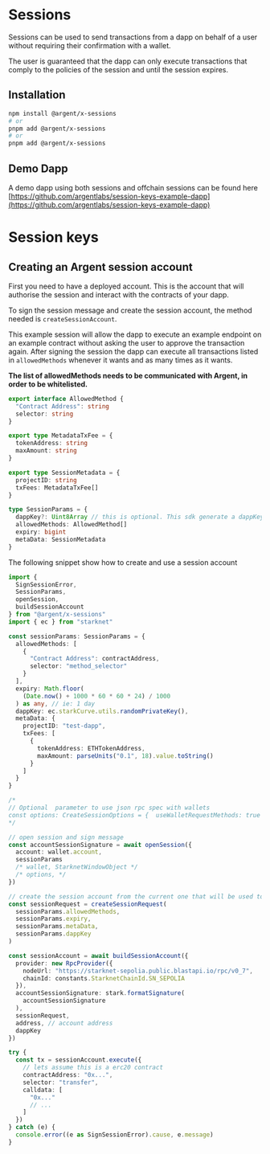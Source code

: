 # Sessions

Sessions can be used to send transactions from a dapp on behalf of a user without requiring their confirmation with a wallet.

The user is guaranteed that the dapp can only execute transactions that comply to the policies of the session and until the session expires.

## Installation

```bash
npm install @argent/x-sessions
# or
pnpm add @argent/x-sessions
# or
pnpm add @argent/x-sessions
```

## Demo Dapp

A demo dapp using both sessions and offchain sessions can be found here [https://github.com/argentlabs/session-keys-example-dapp](https://github.com/argentlabs/session-keys-example-dapp)

# Session keys

## Creating an Argent session account

First you need to have a deployed account. This is the account that will authorise the session and interact with the contracts of your dapp.

To sign the session message and create the session account, the method needed is `createSessionAccount`.

This example session will allow the dapp to execute an example endpoint on an example contract without asking the user to approve the transaction again. After signing the session the dapp can execute all transactions listed in `allowedMethods` whenever it wants and as many times as it wants.

**The list of allowedMethods needs to be communicated with Argent, in order to be whitelisted.**

```typescript
export interface AllowedMethod {
  "Contract Address": string
  selector: string
}

export type MetadataTxFee = {
  tokenAddress: string
  maxAmount: string
}

export type SessionMetadata = {
  projectID: string
  txFees: MetadataTxFee[]
}

type SessionParams = {
  dappKey?: Uint8Array // this is optional. This sdk generate a dappKey using ec.starkCurve.utils.randomPrivateKey() if not provided
  allowedMethods: AllowedMethod[]
  expiry: bigint
  metaData: SessionMetadata
}
```

The following snippet show how to create and use a session account

```typescript
import {
  SignSessionError,
  SessionParams,
  openSession,
  buildSessionAccount
} from "@argent/x-sessions"
import { ec } from "starknet"

const sessionParams: SessionParams = {
  allowedMethods: [
    {
      "Contract Address": contractAddress,
      selector: "method_selector"
    }
  ],
  expiry: Math.floor(
    (Date.now() + 1000 * 60 * 60 * 24) / 1000
  ) as any, // ie: 1 day
  dappKey: ec.starkCurve.utils.randomPrivateKey(),
  metaData: {
    projectID: "test-dapp",
    txFees: [
      {
        tokenAddress: ETHTokenAddress,
        maxAmount: parseUnits("0.1", 18).value.toString()
      }
    ]
  }
}

/* 
// Optional  parameter to use json rpc spec with wallets
const options: CreateSessionOptions = {  useWalletRequestMethods: true }; 
*/

// open session and sign message
const accountSessionSignature = await openSession({
  account: wallet.account,
  sessionParams
  /* wallet, StarknetWindowObject */
  /* options, */
})

// create the session account from the current one that will be used to submit transactions
const sessionRequest = createSessionRequest(
  sessionParams.allowedMethods,
  sessionParams.expiry,
  sessionParams.metaData,
  sessionParams.dappKey
)

const sessionAccount = await buildSessionAccount({
  provider: new RpcProvider({
    nodeUrl: "https://starknet-sepolia.public.blastapi.io/rpc/v0_7",
    chainId: constants.StarknetChainId.SN_SEPOLIA
  }),
  accountSessionSignature: stark.formatSignature(
    accountSessionSignature
  ),
  sessionRequest,
  address, // account address
  dappKey
})

try {
  const tx = sessionAccount.execute({
    // lets assume this is a erc20 contract
    contractAddress: "0x...",
    selector: "transfer",
    calldata: [
      "0x..."
      // ...
    ]
  })
} catch (e) {
  console.error((e as SignSessionError).cause, e.message)
}
```
